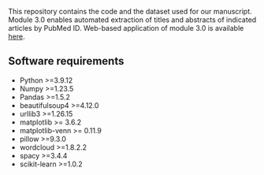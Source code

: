 This repository contains the code and the dataset used for our manuscript. Module 3.0 enables automated extraction of titles and abstracts of indicated articles by PubMed ID.
Web-based application of module 3.0 is available [here](https://matsuzaki-t-pubmed-exporter-pubmed-exporter-5pvnp2.streamlit.app).

## Software requirements
- Python >=3.9.12
- Numpy >=1.23.5
- Pandas >=1.5.2
- beautifulsoup4 >=4.12.0
- urllib3 >=1.26.15
- matplotlib >= 3.6.2
- matplotlib-venn >= 0.11.9
- pillow >=9.3.0
- wordcloud >=1.8.2.2
- spacy >=3.4.4
- scikit-learn >=1.0.2
